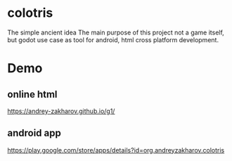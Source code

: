 # colotris
The simple ancient idea
The main purpose of this project not a game itself, but godot use case as tool for android, html cross platform development.

# Demo 
## online html
  https://andrey-zakharov.github.io/g1/
## android app
  https://play.google.com/store/apps/details?id=org.andreyzakharov.colotris
